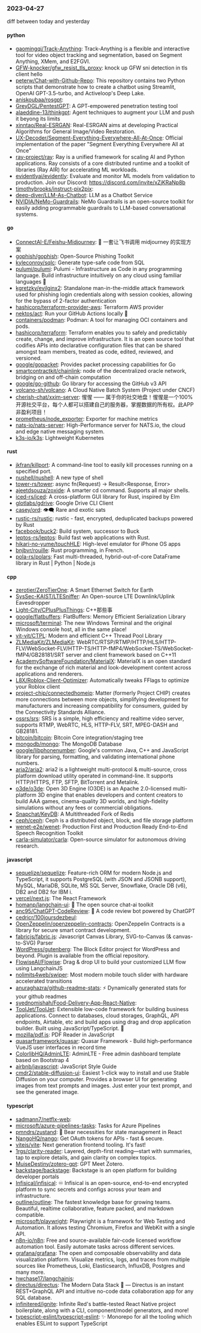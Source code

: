 ### 2023-04-27
diff between today and yesterday

#### python
* [gaomingqi/Track-Anything](https://github.com/gaomingqi/Track-Anything): Track-Anything is a flexible and interactive tool for video object tracking and segmentation, based on Segment Anything, XMem, and E2FGVI.
* [GFW-knocker/gfw_resist_tls_proxy](https://github.com/GFW-knocker/gfw_resist_tls_proxy): knock up GFW sni detection in tls client hello
* [peterw/Chat-with-Github-Repo](https://github.com/peterw/Chat-with-Github-Repo): This repository contains two Python scripts that demonstrate how to create a chatbot using Streamlit, OpenAI GPT-3.5-turbo, and Activeloop's Deep Lake.
* [aniskoubaa/rosgpt](https://github.com/aniskoubaa/rosgpt): 
* [GreyDGL/PentestGPT](https://github.com/GreyDGL/PentestGPT): A GPT-empowered penetration testing tool
* [alaeddine-13/thinkgpt](https://github.com/alaeddine-13/thinkgpt): Agent techniques to augment your LLM and push it beyong its limits
* [xinntao/Real-ESRGAN](https://github.com/xinntao/Real-ESRGAN): Real-ESRGAN aims at developing Practical Algorithms for General Image/Video Restoration.
* [UX-Decoder/Segment-Everything-Everywhere-All-At-Once](https://github.com/UX-Decoder/Segment-Everything-Everywhere-All-At-Once): Official implementation of the paper "Segment Everything Everywhere All at Once"
* [ray-project/ray](https://github.com/ray-project/ray): Ray is a unified framework for scaling AI and Python applications. Ray consists of a core distributed runtime and a toolkit of libraries (Ray AIR) for accelerating ML workloads.
* [evidentlyai/evidently](https://github.com/evidentlyai/evidently): Evaluate and monitor ML models from validation to production. Join our Discord: https://discord.com/invite/xZjKRaNp8b
* [timothybrooks/instruct-pix2pix](https://github.com/timothybrooks/instruct-pix2pix): 
* [deep-diver/LLM-As-Chatbot](https://github.com/deep-diver/LLM-As-Chatbot): LLM as a Chatbot Service
* [NVIDIA/NeMo-Guardrails](https://github.com/NVIDIA/NeMo-Guardrails): NeMo Guardrails is an open-source toolkit for easily adding programmable guardrails to LLM-based conversational systems.

#### go
* [ConnectAI-E/Feishu-Midjourney](https://github.com/ConnectAI-E/Feishu-Midjourney): 🍎 一套让飞书调用 midjourney 的实现方案
* [gophish/gophish](https://github.com/gophish/gophish): Open-Source Phishing Toolkit
* [kyleconroy/sqlc](https://github.com/kyleconroy/sqlc): Generate type-safe code from SQL
* [pulumi/pulumi](https://github.com/pulumi/pulumi): Pulumi - Infrastructure as Code in any programming language. Build infrastructure intuitively on any cloud using familiar languages 🚀
* [kgretzky/evilginx2](https://github.com/kgretzky/evilginx2): Standalone man-in-the-middle attack framework used for phishing login credentials along with session cookies, allowing for the bypass of 2-factor authentication
* [hashicorp/terraform-provider-aws](https://github.com/hashicorp/terraform-provider-aws): Terraform AWS provider
* [nektos/act](https://github.com/nektos/act): Run your GitHub Actions locally 🚀
* [containers/podman](https://github.com/containers/podman): Podman: A tool for managing OCI containers and pods.
* [hashicorp/terraform](https://github.com/hashicorp/terraform): Terraform enables you to safely and predictably create, change, and improve infrastructure. It is an open source tool that codifies APIs into declarative configuration files that can be shared amongst team members, treated as code, edited, reviewed, and versioned.
* [google/gopacket](https://github.com/google/gopacket): Provides packet processing capabilities for Go
* [smartcontractkit/chainlink](https://github.com/smartcontractkit/chainlink): node of the decentralized oracle network, bridging on and off-chain computation
* [google/go-github](https://github.com/google/go-github): Go library for accessing the GitHub v3 API
* [volcano-sh/volcano](https://github.com/volcano-sh/volcano): A Cloud Native Batch System (Project under CNCF)
* [cherish-chat/xxim-server](https://github.com/cherish-chat/xxim-server): 惺惺 —— 属于你的社交地盘！惺惺是一个100%开源社交平台，每个人都可以搭建自己的服务器，掌握数据的所有权。此APP非盈利项目！
* [prometheus/node_exporter](https://github.com/prometheus/node_exporter): Exporter for machine metrics
* [nats-io/nats-server](https://github.com/nats-io/nats-server): High-Performance server for NATS.io, the cloud and edge native messaging system.
* [k3s-io/k3s](https://github.com/k3s-io/k3s): Lightweight Kubernetes

#### rust
* [jkfran/killport](https://github.com/jkfran/killport): A command-line tool to easily kill processes running on a specified port.
* [nushell/nushell](https://github.com/nushell/nushell): A new type of shell
* [tower-rs/tower](https://github.com/tower-rs/tower): async fn(Request) -> Result<Response, Error>
* [ajeetdsouza/zoxide](https://github.com/ajeetdsouza/zoxide): A smarter cd command. Supports all major shells.
* [iced-rs/iced](https://github.com/iced-rs/iced): A cross-platform GUI library for Rust, inspired by Elm
* [glotlabs/gdrive](https://github.com/glotlabs/gdrive): Google Drive CLI Client
* [casey/ord](https://github.com/casey/ord): 👁‍🗨 Rare and exotic sats
* [rustic-rs/rustic](https://github.com/rustic-rs/rustic): rustic - fast, encrypted, deduplicated backups powered by Rust
* [facebook/buck2](https://github.com/facebook/buck2): Build system, successor to Buck
* [leptos-rs/leptos](https://github.com/leptos-rs/leptos): Build fast web applications with Rust.
* [hikari-no-yume/touchHLE](https://github.com/hikari-no-yume/touchHLE): High-level emulator for iPhone OS apps
* [bnjbvr/rouille](https://github.com/bnjbvr/rouille): Rust programming, in French.
* [pola-rs/polars](https://github.com/pola-rs/polars): Fast multi-threaded, hybrid-out-of-core DataFrame library in Rust | Python | Node.js

#### cpp
* [zerotier/ZeroTierOne](https://github.com/zerotier/ZeroTierOne): A Smart Ethernet Switch for Earth
* [SysSec-KAIST/LTESniffer](https://github.com/SysSec-KAIST/LTESniffer): An Open-source LTE Downlink/Uplink Eavesdropper
* [Light-City/CPlusPlusThings](https://github.com/Light-City/CPlusPlusThings): C++那些事
* [google/flatbuffers](https://github.com/google/flatbuffers): FlatBuffers: Memory Efficient Serialization Library
* [microsoft/terminal](https://github.com/microsoft/terminal): The new Windows Terminal and the original Windows console host, all in the same place!
* [vit-vit/CTPL](https://github.com/vit-vit/CTPL): Modern and efficient C++ Thread Pool Library
* [ZLMediaKit/ZLMediaKit](https://github.com/ZLMediaKit/ZLMediaKit): WebRTC/RTSP/RTMP/HTTP/HLS/HTTP-FLV/WebSocket-FLV/HTTP-TS/HTTP-fMP4/WebSocket-TS/WebSocket-fMP4/GB28181/SRT server and client framework based on C++11
* [AcademySoftwareFoundation/MaterialX](https://github.com/AcademySoftwareFoundation/MaterialX): MaterialX is an open standard for the exchange of rich material and look-development content across applications and renderers.
* [L8X/Roblox-Client-Optimizer](https://github.com/L8X/Roblox-Client-Optimizer): Automatically tweaks FFlags to optimize your Roblox client
* [project-chip/connectedhomeip](https://github.com/project-chip/connectedhomeip): Matter (formerly Project CHIP) creates more connections between more objects, simplifying development for manufacturers and increasing compatibility for consumers, guided by the Connectivity Standards Alliance.
* [ossrs/srs](https://github.com/ossrs/srs): SRS is a simple, high efficiency and realtime video server, supports RTMP, WebRTC, HLS, HTTP-FLV, SRT, MPEG-DASH and GB28181.
* [bitcoin/bitcoin](https://github.com/bitcoin/bitcoin): Bitcoin Core integration/staging tree
* [mongodb/mongo](https://github.com/mongodb/mongo): The MongoDB Database
* [google/libphonenumber](https://github.com/google/libphonenumber): Google's common Java, C++ and JavaScript library for parsing, formatting, and validating international phone numbers.
* [aria2/aria2](https://github.com/aria2/aria2): aria2 is a lightweight multi-protocol & multi-source, cross platform download utility operated in command-line. It supports HTTP/HTTPS, FTP, SFTP, BitTorrent and Metalink.
* [o3de/o3de](https://github.com/o3de/o3de): Open 3D Engine (O3DE) is an Apache 2.0-licensed multi-platform 3D engine that enables developers and content creators to build AAA games, cinema-quality 3D worlds, and high-fidelity simulations without any fees or commercial obligations.
* [Snapchat/KeyDB](https://github.com/Snapchat/KeyDB): A Multithreaded Fork of Redis
* [ceph/ceph](https://github.com/ceph/ceph): Ceph is a distributed object, block, and file storage platform
* [wenet-e2e/wenet](https://github.com/wenet-e2e/wenet): Production First and Production Ready End-to-End Speech Recognition Toolkit
* [carla-simulator/carla](https://github.com/carla-simulator/carla): Open-source simulator for autonomous driving research.

#### javascript
* [sequelize/sequelize](https://github.com/sequelize/sequelize): Feature-rich ORM for modern Node.js and TypeScript, it supports PostgreSQL (with JSON and JSONB support), MySQL, MariaDB, SQLite, MS SQL Server, Snowflake, Oracle DB (v6), DB2 and DB2 for IBM i.
* [vercel/next.js](https://github.com/vercel/next.js): The React Framework
* [homanp/langchain-ui](https://github.com/homanp/langchain-ui): 🧬 The open source chat-ai toolkit
* [anc95/ChatGPT-CodeReview](https://github.com/anc95/ChatGPT-CodeReview): 🐥 A code review bot powered by ChatGPT
* [cedricr/100joursdezbeul](https://github.com/cedricr/100joursdezbeul): 
* [OpenZeppelin/openzeppelin-contracts](https://github.com/OpenZeppelin/openzeppelin-contracts): OpenZeppelin Contracts is a library for secure smart contract development.
* [fabricjs/fabric.js](https://github.com/fabricjs/fabric.js): Javascript Canvas Library, SVG-to-Canvas (& canvas-to-SVG) Parser
* [WordPress/gutenberg](https://github.com/WordPress/gutenberg): The Block Editor project for WordPress and beyond. Plugin is available from the official repository.
* [FlowiseAI/Flowise](https://github.com/FlowiseAI/Flowise): Drag & drop UI to build your customized LLM flow using LangchainJS
* [nolimits4web/swiper](https://github.com/nolimits4web/swiper): Most modern mobile touch slider with hardware accelerated transitions
* [anuraghazra/github-readme-stats](https://github.com/anuraghazra/github-readme-stats): ⚡ Dynamically generated stats for your github readmes
* [syednomishah/Food-Delivery-App-React-Native](https://github.com/syednomishah/Food-Delivery-App-React-Native): 
* [ToolJet/ToolJet](https://github.com/ToolJet/ToolJet): Extensible low-code framework for building business applications. Connect to databases, cloud storages, GraphQL, API endpoints, Airtable, etc and build apps using drag and drop application builder. Built using JavaScript/TypeScript. 🚀
* [mozilla/pdf.js](https://github.com/mozilla/pdf.js): PDF Reader in JavaScript
* [quasarframework/quasar](https://github.com/quasarframework/quasar): Quasar Framework - Build high-performance VueJS user interfaces in record time
* [ColorlibHQ/AdminLTE](https://github.com/ColorlibHQ/AdminLTE): AdminLTE - Free admin dashboard template based on Bootstrap 4
* [airbnb/javascript](https://github.com/airbnb/javascript): JavaScript Style Guide
* [cmdr2/stable-diffusion-ui](https://github.com/cmdr2/stable-diffusion-ui): Easiest 1-click way to install and use Stable Diffusion on your computer. Provides a browser UI for generating images from text prompts and images. Just enter your text prompt, and see the generated image.

#### typescript
* [sadmann7/netflx-web](https://github.com/sadmann7/netflx-web): 
* [microsoft/azure-pipelines-tasks](https://github.com/microsoft/azure-pipelines-tasks): Tasks for Azure Pipelines
* [pmndrs/zustand](https://github.com/pmndrs/zustand): 🐻 Bear necessities for state management in React
* [NangoHQ/nango](https://github.com/NangoHQ/nango): Get OAuth tokens for APIs - fast & secure.
* [vitejs/vite](https://github.com/vitejs/vite): Next generation frontend tooling. It's fast!
* [1rgs/clarity-reader](https://github.com/1rgs/clarity-reader): Layered, depth-first reading—start with summaries, tap to explore details, and gain clarity on complex topics.
* [MuiseDestiny/zotero-gpt](https://github.com/MuiseDestiny/zotero-gpt): GPT Meet Zotero.
* [backstage/backstage](https://github.com/backstage/backstage): Backstage is an open platform for building developer portals
* [Infisical/infisical](https://github.com/Infisical/infisical): ♾ Infisical is an open-source, end-to-end encrypted platform to sync secrets and configs across your team and infrastructure.
* [outline/outline](https://github.com/outline/outline): The fastest knowledge base for growing teams. Beautiful, realtime collaborative, feature packed, and markdown compatible.
* [microsoft/playwright](https://github.com/microsoft/playwright): Playwright is a framework for Web Testing and Automation. It allows testing Chromium, Firefox and WebKit with a single API.
* [n8n-io/n8n](https://github.com/n8n-io/n8n): Free and source-available fair-code licensed workflow automation tool. Easily automate tasks across different services.
* [grafana/grafana](https://github.com/grafana/grafana): The open and composable observability and data visualization platform. Visualize metrics, logs, and traces from multiple sources like Prometheus, Loki, Elasticsearch, InfluxDB, Postgres and many more.
* [hwchase17/langchainjs](https://github.com/hwchase17/langchainjs): 
* [directus/directus](https://github.com/directus/directus): The Modern Data Stack 🐰 — Directus is an instant REST+GraphQL API and intuitive no-code data collaboration app for any SQL database.
* [infinitered/ignite](https://github.com/infinitered/ignite): Infinite Red's battle-tested React Native project boilerplate, along with a CLI, component/model generators, and more!
* [typescript-eslint/typescript-eslint](https://github.com/typescript-eslint/typescript-eslint): ✨ Monorepo for all the tooling which enables ESLint to support TypeScript

